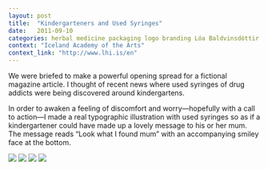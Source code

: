 ```yaml
---
layout: post
title:  "Kindergarteners and Used Syringes"
date:   2011-09-10
categories: herbal medicine packaging logo branding Lóa Baldvinsdóttir
context: "Iceland Academy of the Arts"
context_link: "http://www.lhi.is/en"
---
```

We were briefed to make a powerful opening spread for a fictional magazine article. I thought of recent news where used syringes of drug addicts were being discovered around kindergartens.

In order to awaken a feeling of discomfort and worry—hopefully with a call to action—I made a real typographic illustration with used syringes so as if a kindergartener could have made up a lovely message to his or her mum. The message reads “Look what I found mum” with an accompanying smiley face at the bottom.

<img src="https://dl.dropboxusercontent.com/s/czqs96zndgo53ic/piece-kindersyringes-cover.jpg?dl=0">

<img src="https://dl.dropboxusercontent.com/s/srofy2x77g9x57u/piece-kindersyringes-detail3.jpg?dl=0">

<img src="https://dl.dropboxusercontent.com/s/ebb1aibznyfga8o/piece-kindersyringes-detail1.jpg?dl=0">

<img src="https://dl.dropboxusercontent.com/s/f1pi9mjw227jib2/piece-kindersyringes-detail4.jpg?dl=0">

